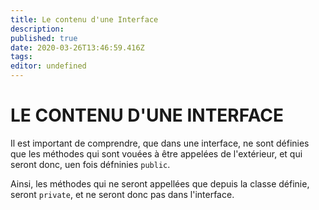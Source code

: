 ```yaml
---
title: Le contenu d'une Interface
description: 
published: true
date: 2020-03-26T13:46:59.416Z
tags: 
editor: undefined
---
```


# LE CONTENU D'UNE INTERFACE

Il est important de comprendre, que dans une interface, ne sont définies que les méthodes qui sont vouées à être appelées de l'extérieur, et qui seront donc, uen fois défninies `public`.

Ainsi, les méthodes qui ne seront appellées que depuis la classe définie, seront `private`, et ne seront donc pas dans l'interface.

